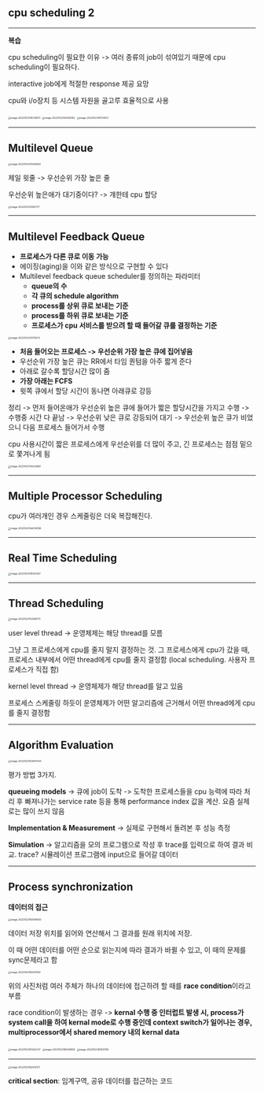 ## cpu scheduling 2

---

**복습**

cpu scheduling이 필요한 이유 -> 여러 종류의 job이 섞여있기 때문에 cpu scheduling이 필요하다.

interactive job에게 적절한 response 제공 요망

cpu와 i/o장치 등 시스템 자원을 골고루 효율적으로 사용

<img src="cpu_scheduling2-박정현.assets/image-20221023140336511.png" alt="image-20221023140336511" style="zoom: 33%;" />

<img src="cpu_scheduling2-박정현.assets/image-20221023140356782.png" alt="image-20221023140356782" style="zoom: 33%;" />

<img src="cpu_scheduling2-박정현.assets/image-20221023141134557.png" alt="image-20221023141134557" style="zoom:33%;" />

---

## Multilevel Queue

<img src="cpu_scheduling2-박정현.assets/image-20221023141424820.png" alt="image-20221023141424820" style="zoom:33%;" />

제일 윗줄 -> 우선순위 가장 높은 줄

우선순위 높은애가 대기중이다? -> 걔한테 cpu 할당

<img src="cpu_scheduling2-박정현.assets/image-20221023141921717.png" alt="image-20221023141921717" style="zoom:33%;" />

---

## Multilevel Feedback Queue

- **프로세스가 다른 큐로 이동 가능**
- 에이징(aging)을 이와 같은 방식으로 구현할 수 있다
- Multilevel feedback queue scheduler를 정의하는 파라미터
  - **queue의 수**
  - **각 큐의 schedule algorithm**
  - **process를 상위 큐로 보내는 기준**
  - **process를 하위 큐로 보내는 기준**
  - **프로세스가 cpu 서비스를 받으려 할 때 들어갈 큐를 결정하는 기준**

<img src="cpu_scheduling2-박정현.assets/image-20221023141751673.png" alt="image-20221023141751673" style="zoom:33%;" />

- **처음 들어오는 프로세스 -> 우선순위 가장 높은 큐에 집어넣음**
- 우선순위 가장 높은 큐는 RR에서 타임 퀀텀을 아주 짧게 준다
- 아래로 갈수록 할당시간 많이 줌
- **가장 아래는 FCFS**
- 윗쪽 큐에서 할당 시간이 동나면 아래큐로 강등

정리 -> 먼저 들어온애가 우선순위 높은 큐에 들어가 짧은 할당시간을 가지고 수행 -> 수행중 시간 다 끝남 -> 우선순위 낮은 큐로 강등되어 대기 -> 우선순위 높은 큐가 비었으니 다음 프로세스 들어가서 수행

cpu 사용시간이 짧은 프로세스에게 우선순위를 더 많이 주고, 긴 프로세스는 점점 밑으로 쫓겨나게 됨

<img src="cpu_scheduling2-박정현.assets/image-20221023143230861.png" alt="image-20221023143230861" style="zoom:33%;" />

---

## Multiple Processor Scheduling

cpu가 여러개인 경우 스케줄링은 더욱 복잡해진다.

<img src="cpu_scheduling2-박정현.assets/image-20221023144039788.png" alt="image-20221023144039788" style="zoom:33%;" />

---

## Real Time Scheduling

<img src="cpu_scheduling2-박정현.assets/image-20221023145401307.png" alt="image-20221023145401307" style="zoom:33%;" />

---

## Thread Scheduling

<img src="cpu_scheduling2-박정현.assets/image-20221023152046173.png" alt="image-20221023152046173" style="zoom:33%;" />

user level thread -> 운영체제는 해당 thread를 모름

그냥 그 프로세스에게 cpu를 줄지 말지 결정하는 것. 그 프로세스에게 cpu가 갔을 때, 프로세스 내부에서 어떤 thread에게 cpu를 줄지 결정함 (local scheduling. 사용자 프로세스가 직접 함)



kernel level thread -> 운영체제가 해당 thread를 알고 있음

프로세스 스케줄링 하듯이 운영체제가 어떤 알고리즘에 근거해서 어떤 thread에게 cpu를 줄지 결정함

---

## Algorithm Evaluation

<img src="cpu_scheduling2-박정현.assets/image-20221023154447544.png" alt="image-20221023154447544" style="zoom:33%;" />

평가 방법 3가지.

**queueing models** -> 큐에 job이 도착 -> 도착한 프로세스들을 cpu 능력에 따라 처리 후 빠져나가는 service rate 등을 통해 performance index 값을 계산. 요즘 실제로는 많이 쓰지 않음

**Implementation & Measurement** -> 실제로 구현해서 돌려본 후 성능 측정

**Simulation** -> 알고리즘을 모의 프로그램으로 작성 후 trace를 입력으로 하여 결과 비교. trace? 시뮬레이션 프로그램에 input으로 들어갈 데이터

---

## Process synchronization

**데이터의 접근**

<img src="cpu_scheduling2-박정현.assets/image-20221023160548063.png" alt="image-20221023160548063" style="zoom:33%;" />

데이터 저장 위치를 읽어와 연산해서 그 결과를 원래 위치에 저장.

이 때 어떤 데이터를 어떤 순으로 읽는지에 따라 결과가 바뀔 수 있고, 이 때의 문제를 sync문제라고 함

<img src="cpu_scheduling2-박정현.assets/image-20221023160407561.png" alt="image-20221023160407561" style="zoom:33%;" />

위의 사진처럼 여러 주체가 하나의 데이터에 접근하려 할 때를 **race condition**이라고 부름

race condition이 발생하는 경우 -> **kernal 수행 중 인터럽트 발생 시, process가 system call을 하여 kernal mode로 수행 중인데 context switch가 일어나는 경우, multiprocessor에서 shared memory 내의 kernal data**

<img src="cpu_scheduling2-박정현.assets/image-20221023161242237.png" alt="image-20221023161242237" style="zoom:33%;" />

<img src="cpu_scheduling2-박정현.assets/image-20221023161540809.png" alt="image-20221023161540809" style="zoom:33%;" />

<img src="cpu_scheduling2-박정현.assets/image-20221023161831780.png" alt="image-20221023161831780" style="zoom:33%;" />

---

<img src="cpu_scheduling2-박정현.assets/image-20221023162431571.png" alt="image-20221023162431571" style="zoom:33%;" />

**critical section**: 임계구역, 공유 데이터를 접근하는 코드